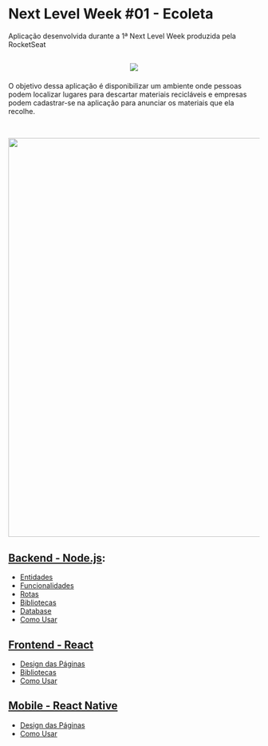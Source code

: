 # Next Level Week #01 - Ecoleta
Aplicação desenvolvida durante a 1ª Next Level Week produzida pela RocketSeat

<h2>
  <p align="center">
    <img src="https://user-images.githubusercontent.com/54601930/84848199-19219380-b029-11ea-9ad7-f771bf0f7e60.png">
  </p>
</h2>

<p>
  O objetivo dessa aplicação é disponibilizar um ambiente onde pessoas podem localizar lugares para descartar materiais recicláveis e empresas podem cadastrar-se na aplicação para anunciar os materiais que ela recolhe. 
</p>
<br />
<p align="center">
  <img src="https://user-images.githubusercontent.com/54601930/77370673-28ea4e00-6d40-11ea-9fb6-bdf6f31be9d6.png" width="800px">
</p>

## [Backend - Node.js][server]:
- [Entidades][entidades]
- [Funcionalidades][funcionalidades]
- [Rotas][rotas]
- [Bibliotecas][bibliotecas]
- [Database][database]
- [Como Usar][comoUsar]

## [Frontend - React][web]
- [Design das Páginas][design]
- [Bibliotecas][bibliotecas]
- [Como Usar][webComoUsar]

## [Mobile - React Native][mobile]
- [Design das Páginas][design]
- [Como Usar][mobileComoUsar]

[server]: https://github.com/phenriq694/nextLevelWeek01/blob/master/server/README.md
[entidades]: https://github.com/phenriq694/nextLevelWeek01/blob/master/server/README.md#entidades
[funcionalidades]: https://github.com/phenriq694/nextLevelWeek01/blob/master/server/README.md#funcionalidades
[rotas]: https://github.com/phenriq694/nextLevelWeek01/blob/master/server/README.md#rotas
[bibliotecas]: https://github.com/phenriq694/nextLevelWeek01/blob/master/server/README.md#bibliotecas
[database]: https://github.com/phenriq694/nextLevelWeek01/blob/master/server/README.md#database
[comoUsar]: https://github.com/phenriq694/nextLevelWeek01/blob/master/server/README.md#como-usar

[web]: https://github.com/phenriq694/nextLevelWeek01/blob/master/web/README.md
[design]: https://github.com/phenriq694/nextLevelWeek01/blob/master/web/README.md#design-das-p%C3%A1ginas
[bibliotecas]: https://github.com/phenriq694/nextLevelWeek01/blob/master/web/README.md#bibliotecas
[webComoUsar]: https://github.com/phenriq694/nextLevelWeek01/blob/master/web/README.md#como-usar

[mobile]: https://github.com/phenriq694/nextLevelWeek01/blob/master/mobile/README.md
[design]: https://github.com/phenriq694/nextLevelWeek01/blob/master/mobile/README.md#design-das-p%C3%A1ginas
[mobileComoUsar]: https://github.com/phenriq694/nextLevelWeek01/blob/master/mobile/README.md#como-usar
